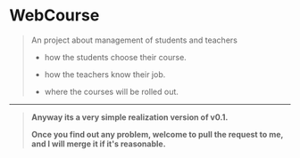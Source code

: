 # WebCourse

> An project about management of students and teachers
>
> * how the students choose their course. 
>
> * how the teachers know their job.
>
> * where the courses will be rolled out.

---
>**Anyway its a very simple realization version of v0.1.**
>
>**Once you find out any problem, welcome to pull the request to me, and I will merge it if it's reasonable.**
